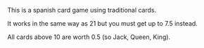 This is a spanish card game using traditional cards.

It works in the same way as 21 but you must get up to 7.5 instead.

All cards above 10 are worth 0.5 (so Jack, Queen, King).